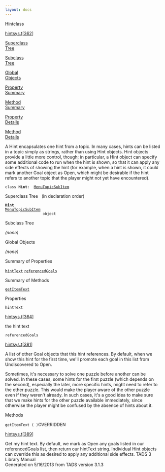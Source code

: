 ```yaml
---
layout: docs
---
```

<span class="title">Hint</span><span class="type">class</span>

[hintsys.t](../file/hintsys.t.html)\[[362](../source/hintsys.t.html#362)\]

[Superclass  
Tree](#_SuperClassTree_)

[Subclass  
Tree](#_SubClassTree_)

[Global  
Objects](#_ObjectSummary_)

[Property  
Summary](#_PropSummary_)

[Method  
Summary](#_MethodSummary_)

[Property  
Details](#_Properties_)

[Method  
Details](#_Methods_)



A Hint encapsulates one hint from a topic. In many cases, hints can be
listed in a topic simply as strings, rather than using Hint objects.
Hint objects provide a little more control, though; in particular, a
Hint object can specify some additional code to run when the hint is
shown, so that it can apply any side effects of showing the hint (for
example, when a hint is shown, it could mark another Goal object as
Open, which might be desirable if the hint refers to another topic that
the player might not yet have encountered).

`class `**`Hint`**` :   `[`MenuTopicSubItem`](../object/MenuTopicSubItem.html)



<span id="_SuperClassTree_"></span>



<span class="hdln">Superclass Tree</span>   (in declaration order)



**`Hint`**  
[`MenuTopicSubItem`](../object/MenuTopicSubItem.html)  
`                 object`  
<span id="_SubClassTree_"></span>



<span class="hdln">Subclass Tree</span>  



*(none)* <span id="_ObjectSummary_"></span>



<span class="hdln">Global Objects</span>  



*(none)* <span id="_PropSummary_"></span>



<span class="hdln">Summary of Properties</span>  



[`hintText`](#hintText) [`referencedGoals`](#referencedGoals)



<span id="_MethodSummary_"></span>



<span class="hdln">Summary of Methods</span>  



[`getItemText`](#getItemText)



<span id="_Properties_"></span>



<span class="hdln">Properties</span>  



<span id="hintText"></span>

`hintText`

[hintsys.t](../file/hintsys.t.html)\[[364](../source/hintsys.t.html#364)\]



the hint text



<span id="referencedGoals"></span>

`referencedGoals`

[hintsys.t](../file/hintsys.t.html)\[[381](../source/hintsys.t.html#381)\]



A list of other Goal objects that this hint references. By default, when
we show this hint for the first time, we'll promote each goal in this
list from Undiscovered to Open.

Sometimes, it's necessary to solve one puzzle before another can be
solved. In these cases, some hints for the first puzzle (which depends
on the second), especially the later, more specific hints, might need to
refer to the other puzzle. This would make the player aware of the other
puzzle even if they weren't already. In such cases, it's a good idea to
make sure that we make hints for the other puzzle available immediately,
since otherwise the player might be confused by the absence of hints
about it.



<span id="_Methods_"></span>



<span class="hdln">Methods</span>  



<span id="getItemText"></span>

`getItemText ( )`<span class="rem">OVERRIDDEN</span>

[hintsys.t](../file/hintsys.t.html)\[[389](../source/hintsys.t.html#389)\]



Get my hint text. By default, we mark as Open any goals listed in our
referencedGoals list, then return our hintText string. Individual Hint
objects can override this as desired to apply any additional side
effects.
TADS 3 Library Manual  
Generated on 5/16/2013 from TADS version 3.1.3


